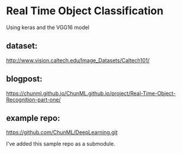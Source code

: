 # Real Time Object Classification

Using keras and the VGG16 model



## dataset: 
http://www.vision.caltech.edu/Image_Datasets/Caltech101/

## blogpost: 
https://chunml.github.io/ChunML.github.io/project/Real-Time-Object-Recognition-part-one/

## example repo:
https://github.com/ChunML/DeepLearning.git

I've added this sample repo as a submodule. 